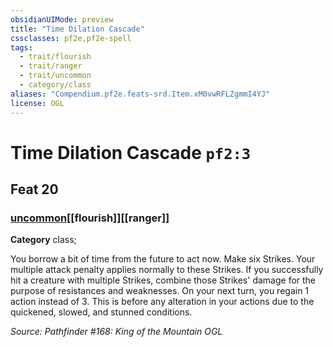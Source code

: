 ```yaml
---
obsidianUIMode: preview
title: "Time Dilation Cascade"
cssclasses: pf2e,pf2e-spell
tags:
  - trait/flourish
  - trait/ranger
  - trait/uncommon
  - category/class
aliases: "Compendium.pf2e.feats-srd.Item.xM0vwRFLZgmmI4YJ"
license: OGL
---
```

# Time Dilation Cascade `pf2:3`
## Feat 20
### [uncommon](uncommon "Uncommon Rarity Trait")[[flourish]][[ranger]]

**Category** class; 




You borrow a bit of time from the future to act now. Make six Strikes. Your multiple attack penalty applies normally to these Strikes. If you successfully hit a creature with multiple Strikes, combine those Strikes' damage for the purpose of resistances and weaknesses. On your next turn, you regain 1 action instead of 3. This is before any alteration in your actions due to the quickened, slowed, and stunned conditions.

*Source: Pathfinder #168: King of the Mountain*
*OGL*